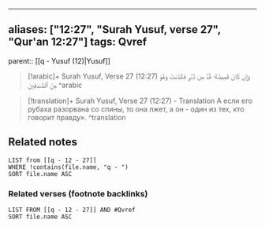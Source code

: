 
---
aliases: ["12:27", "Surah Yusuf, verse 27", "Qur'an 12:27"]
tags: Qvref
---

parent:: [[q - Yusuf (12)|Yusuf]]

> [!arabic]+ Surah Yusuf, Verse 27 (12:27)
> <span class="quran-arabic">وَإِن كَانَ قَمِيصُهُۥ قُدَّ مِن دُبُرٍ فَكَذَبَتْ وَهُوَ مِنَ ٱلصَّـٰدِقِينَ</span>
^arabic

> [!translation]+ Surah Yusuf, Verse 27 (12:27) - Translation
> А если его рубаха разорвана со спины, то она лжет, а он - один из тех, кто говорит правду».
^translation



## Related notes
```dataview
LIST from [[q - 12 - 27]]
WHERE !contains(file.name, "q - ")
SORT file.name ASC
```

### Related verses (footnote backlinks)
```dataview
LIST FROM [[q - 12 - 27]] AND #Qvref
SORT file.name ASC
```

